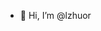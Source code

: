 - 👋 Hi, I’m @lzhuor


<!---
lzhuor/lzhuor is a ✨ special ✨ repository because its `README.md` (this file) appears on your GitHub profile.
You can click the Preview link to take a look at your changes.
--->
